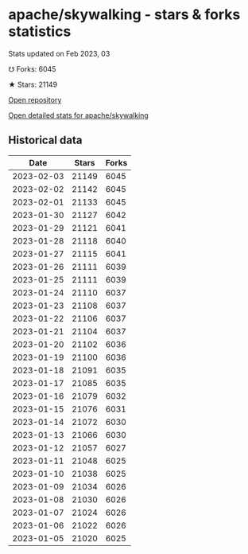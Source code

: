 # apache/skywalking - stars & forks statistics

Stats updated on Feb 2023, 03

☋ Forks: 6045

★ Stars: 21149

[Open repository](https://github.com/apache/skywalking)

[Open detailed stats for apache/skywalking](https://reviewgithub.com/rep/apache/skywalking)

## Historical data
| Date | Stars | Forks |
|------|-------|-------|
| 2023-02-03 | 21149 | 6045 | 
| 2023-02-02 | 21142 | 6045 | 
| 2023-02-01 | 21133 | 6045 | 
| 2023-01-30 | 21127 | 6042 | 
| 2023-01-29 | 21121 | 6041 | 
| 2023-01-28 | 21118 | 6040 | 
| 2023-01-27 | 21115 | 6041 | 
| 2023-01-26 | 21111 | 6039 | 
| 2023-01-25 | 21111 | 6039 | 
| 2023-01-24 | 21110 | 6037 | 
| 2023-01-23 | 21108 | 6037 | 
| 2023-01-22 | 21106 | 6037 | 
| 2023-01-21 | 21104 | 6037 | 
| 2023-01-20 | 21102 | 6036 | 
| 2023-01-19 | 21100 | 6036 | 
| 2023-01-18 | 21091 | 6035 | 
| 2023-01-17 | 21085 | 6035 | 
| 2023-01-16 | 21079 | 6032 | 
| 2023-01-15 | 21076 | 6031 | 
| 2023-01-14 | 21072 | 6030 | 
| 2023-01-13 | 21066 | 6030 | 
| 2023-01-12 | 21057 | 6027 | 
| 2023-01-11 | 21048 | 6025 | 
| 2023-01-10 | 21038 | 6025 | 
| 2023-01-09 | 21034 | 6026 | 
| 2023-01-08 | 21030 | 6026 | 
| 2023-01-07 | 21024 | 6026 | 
| 2023-01-06 | 21022 | 6026 | 
| 2023-01-05 | 21020 | 6025 | 

